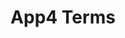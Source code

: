 ---
title: App4 Terms
position: 5
layout: documentation
meta:
  title: HubRise vs App4 Terms and Definitions
  description: Informs users on different terms and definitions used by App4 vs HubRise. Understanding differences can help resolve troubleshooting App4 connection issues in the context of an integration with HubRise.
---